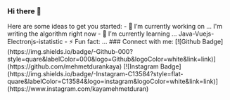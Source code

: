 ### Hi there 👋


<!--**mehmetdurankaya/mehmetdurankaya** is a ✨ _special_ ✨ repository because its `README.md` (this file) appears on your GitHub profile.--!>

Here are some ideas to get you started:

- 🔭 I’m currently working on ...   I'm writing the algorithm right now
- 🌱 I’m currently learning ...     Java-Vuejs-Electronjs-istatistic
- ⚡ Fun fact: ...


### Connect with me:
[![Github Badge](https://img.shields.io/badge/-Github-000?style=quare&labelColor=000&logo=Github&logoColor=white&link=link)](https://github.com/mehmetdurankaya)
[![Instagram Badge](https://img.shields.io/badge/-Instagram-C13584?style=flat-quare&labelColor=C13584&logo=instagram&logoColor=white&link=link)](https://www.instagram.com/kayamehmetduran)




